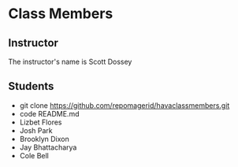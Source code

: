 # Class Members

## Instructor

The instructor's name is Scott Dossey

## Students

* git clone https://github.com/repomagerid/havaclassmembers.git
* code README.md
* Lizbet Flores
* Josh Park
* Brooklyn Dixon
* Jay Bhattacharya
* Cole Bell

